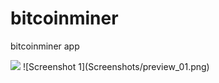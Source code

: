 # bitcoinminer
bitcoinminer app
<!-- <img src="https://github.com/pepelawycliffe/bitcoinminer/Screenshots/preview_01.png" width="400"> -->

<img src="https://github.com/pepelawycliffe/bitcoinminer/Screenshots/preview_01.png">
![Screenshot 1](Screenshots/preview_01.png)
